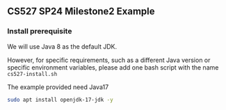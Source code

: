 ## CS527 SP24 Milestone2 Example

### Install prerequisite
We will use Java 8 as the default JDK.

However, for specific requirements, such as a different Java version or specific environment variables,
please add one bash script with the name `cs527-install.sh`

The example provided need Java17
```bash
sudo apt install openjdk-17-jdk -y
```
